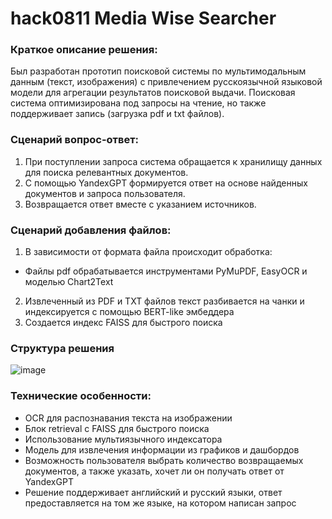 # hack0811 Media Wise Searcher
### Краткое описание решения: 
Был разработан прототип поисковой системы по мультимодальным данным (текст, изображения) с привлечением русскоязычной языковой модели для агрегации результатов поисковой выдачи. Поисковая система оптимизирована под запросы на чтение, но также поддерживает запись (загрузка pdf и txt файлов).
 
### Сценарий вопрос-ответ:
1. При поступлении запроса система обращается к хранилищу данных для поиска релевантных документов. 
2. С помощью YandexGPT формируется ответ на основе найденных документов и запроса пользователя. 
3. Возвращается ответ вместе с указанием источников.
### Сценарий добавления файлов:
1. В зависимости от формата файла происходит обработка:
* Файлы pdf обрабатывается инструментами PyMuPDF, EasyOCR и моделью Chart2Text
2. Извлеченный из PDF и TXT файлов текст разбивается на чанки и индексируется с помощью BERT-like эмбеддера
3. Создается индекс FAISS для быстрого поиска

### Структура решения
  ![image](https://github.com/user-attachments/assets/4fd9cc25-95de-478f-8c4d-e45fbfb281c1)


### Технические особенности: 
* OCR для распознавания текста на изображении
* Блок retrieval с FAISS для быстрого поиска
* Использование мультиязычного индексатора
* Модель для извлечения информации из графиков и дашбордов
* Возможность пользователя выбрать количество возвращаемых документов, а также указать, хочет ли он получать ответ от YandexGPT
* Решение поддерживает английский и русский языки, ответ предоставляется на том же языке, на котором написан запрос
